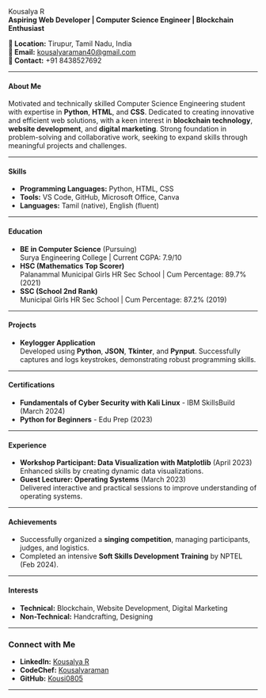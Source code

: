  Kousalya R  
**Aspiring Web Developer | Computer Science Engineer | Blockchain Enthusiast**  

**📍 Location:** Tirupur, Tamil Nadu, India  
**📧 Email:** kousalyaraman40@gmail.com  
**📱 Contact:** +91 8438527692  

---

#### **About Me**  
Motivated and technically skilled Computer Science Engineering student with expertise in **Python**, **HTML**, and **CSS**. Dedicated to creating innovative and efficient web solutions, with a keen interest in **blockchain technology**, **website development**, and **digital marketing**. Strong foundation in problem-solving and collaborative work, seeking to expand skills through meaningful projects and challenges.

---

#### **Skills**  
- **Programming Languages:** Python, HTML, CSS  
- **Tools:** VS Code, GitHub, Microsoft Office, Canva  
- **Languages:** Tamil (native), English (fluent)  

---

#### **Education**  
- **BE in Computer Science** (Pursuing)  
  Surya Engineering College | Current CGPA: 7.9/10  
- **HSC (Mathematics Top Scorer)**  
  Palanammal Municipal Girls HR Sec School | Cum Percentage: 89.7% (2021)  
- **SSC (School 2nd Rank)**  
  Municipal Girls HR Sec School | Cum Percentage: 87.2% (2019)  

---

#### **Projects**  
- **Keylogger Application**  
  Developed using **Python**, **JSON**, **Tkinter**, and **Pynput**. Successfully captures and logs keystrokes, demonstrating robust programming skills.

---

#### **Certifications**  
- **Fundamentals of Cyber Security with Kali Linux** - IBM SkillsBuild (March 2024)  
- **Python for Beginners** - Edu Prep (2023)  

---

#### **Experience**  
- **Workshop Participant: Data Visualization with Matplotlib** (April 2023)  
  Enhanced skills by creating dynamic data visualizations.  
- **Guest Lecturer: Operating Systems** (March 2023)  
  Delivered interactive and practical sessions to improve understanding of operating systems.  

---

#### **Achievements**  
- Successfully organized a **singing competition**, managing participants, judges, and logistics.  
- Completed an intensive **Soft Skills Development Training** by NPTEL (Feb 2024).  

---

#### **Interests**  
- **Technical:** Blockchain, Website Development, Digital Marketing  
- **Non-Technical:** Handcrafting, Designing  

--- 

### Connect with Me  
- **LinkedIn:** [Kousalya R](#)  
- **CodeChef:** [Kousalyaraman](#)  
- **GitHub:** [Kousi0805](#)  

--- 

 
